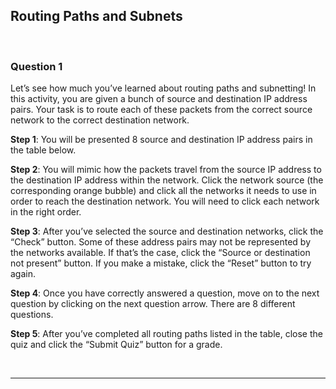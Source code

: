 ## Routing Paths and Subnets

<br>

### Question 1

Let’s see how much you’ve learned about routing paths and subnetting! In this activity, you are given a bunch of source and destination IP address pairs. Your task is to route each of these packets from the correct source network to the correct destination network.

**Step 1**: You will be presented 8 source and destination IP address pairs in the table below.

**Step 2**: You will mimic how the packets travel from the source IP address to the destination IP address within the network. Click the network source (the corresponding orange bubble) and click all the networks it needs to use in order to reach the destination network. You will need to click each network in the right order.

**Step 3**: After you’ve selected the source and destination networks, click the “Check” button. Some of these address pairs may not be represented by the networks available. If that’s the case, click the “Source or destination not present” button. If you make a mistake, click the “Reset” button to try again.

**Step 4**: Once you have correctly answered a question, move on to the next question by clicking on the next question arrow. There are 8 different questions.

**Step 5**: After you’ve completed all routing paths listed in the table, close the quiz and click the “Submit Quiz” button for a grade.

<br><hr><br> 

<img src="">
<img src="">
<img src="">
<img src="">
<img src="">
<img src="">
<img src="">
<img src="">
